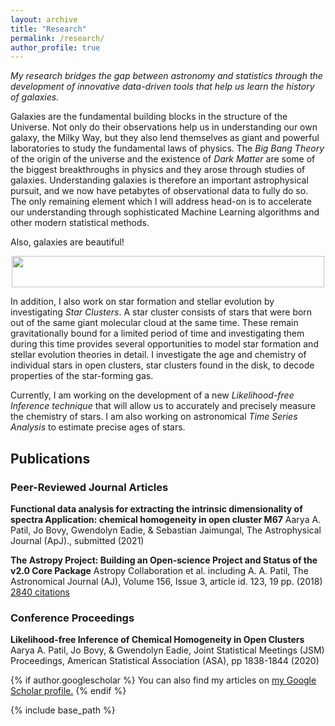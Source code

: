 ```yaml
---
layout: archive
title: "Research"
permalink: /research/
author_profile: true
---
```


*My research bridges the gap between astronomy and statistics through the development of innovative data-driven tools that help us learn the history of galaxies.*

Galaxies are the fundamental building blocks in the structure of the Universe. Not only do their observations help us in understanding our own galaxy, the Milky Way, but they also lend themselves as giant and powerful laboratories to study the fundamental laws of physics. The *Big Bang Theory* of the origin of the universe and the existence of *Dark Matter* are some of the biggest breakthroughs in physics and they arose through studies of galaxies. Understanding galaxies is therefore an important astrophysical pursuit, and we now have petabytes of observational data to fully do so.  The only remaining element which I will address head-on is to accelerate our understanding through sophisticated Machine Learning algorithms and other modern statistical methods.

Also, galaxies are beautiful!

<p align="center">
  <img width="500" height="50" src="https://aaryapatil.github.io/images/galaxy.jpg">
</p>

In addition, I also work on star formation and stellar evolution by investigating *Star Clusters*. A star cluster consists of stars that were born out of the same giant molecular cloud at the same time. These remain gravitationally bound for a limited period of time and investigating them during this time provides several opportunities to model star formation and stellar evolution theories in detail. I investigate the age and chemistry of individual stars in open clusters, star clusters found in the disk, to decode properties of the star-forming gas.

Currently, I am working on the development of a new *Likelihood-free Inference technique* that will allow us to accurately and precisely measure the chemistry of stars. I am also working on astronomical *Time Series Analysis* to estimate precise ages of stars.

Publications
------------

### Peer-Reviewed Journal Articles

**Functional data analysis for extracting the intrinsic dimensionality of spectra
Application: chemical homogeneity in open cluster M67**
Aarya A. Patil, Jo Bovy, Gwendolyn Eadie, & Sebastian Jaimungal, The Astrophysical Journal (ApJ)., submitted (2021)

**The Astropy Project: Building an Open-science Project and Status of the v2.0 Core Package**
Astropy Collaboration et al. including A. A. Patil, The Astronomical Journal (AJ), Volume 156, Issue 3, article id. 123, 19 pp. (2018) [2840 citations](https://scholar.google.com/scholar?oi=bibs&hl=en&cites=18004325045591676525)

### Conference Proceedings

**Likelihood-free Inference of Chemical Homogeneity in Open Clusters**
Aarya A. Patil, Jo Bovy, & Gwendolyn Eadie, Joint Statistical Meetings (JSM) Proceedings, American Statistical Association (ASA), pp 1838-1844 (2020)

{% if author.googlescholar %}
  You can also find my articles on <u><a href="{{author.googlescholar}}">my Google Scholar profile</a>.</u>
{% endif %}

{% include base_path %}

